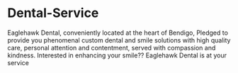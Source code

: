 # Dental-Service
Eaglehawk Dental, conveniently located at the heart of Bendigo, Pledged to provide you phenomenal custom dental and smile solutions with high quality care, personal attention and contentment, served with compassion and kindness.  Interested in enhancing your smile?? Eaglehawk Dental is at your service
